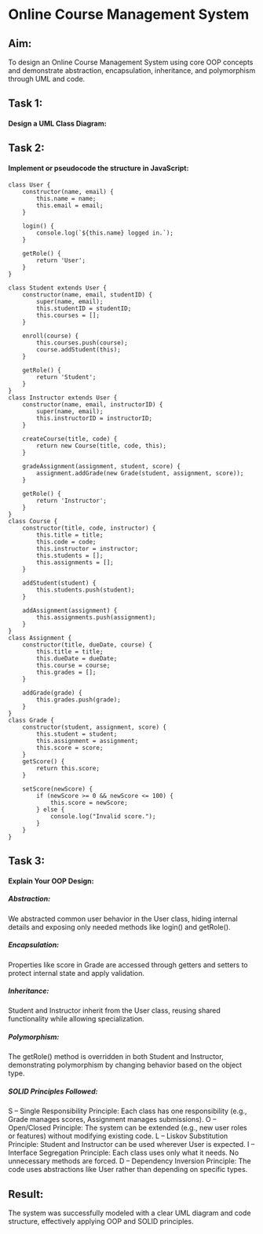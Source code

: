 # Online Course Management System
## Aim:
To design an Online Course Management System using core OOP concepts and demonstrate abstraction, encapsulation, inheritance, and polymorphism through UML and code.
## Task 1:
#### Design a UML Class Diagram:
## Task 2:
#### Implement or pseudocode the structure in JavaScript:
```
class User {
    constructor(name, email) {
        this.name = name;
        this.email = email;
    }

    login() {
        console.log(`${this.name} logged in.`);
    }

    getRole() {
        return 'User';
    }
}

class Student extends User {
    constructor(name, email, studentID) {
        super(name, email);
        this.studentID = studentID;
        this.courses = [];
    }

    enroll(course) {
        this.courses.push(course);
        course.addStudent(this);
    }

    getRole() {
        return 'Student';
    }
}
class Instructor extends User {
    constructor(name, email, instructorID) {
        super(name, email);
        this.instructorID = instructorID;
    }

    createCourse(title, code) {
        return new Course(title, code, this);
    }

    gradeAssignment(assignment, student, score) {
        assignment.addGrade(new Grade(student, assignment, score));
    }

    getRole() {
        return 'Instructor';
    }
}
class Course {
    constructor(title, code, instructor) {
        this.title = title;
        this.code = code;
        this.instructor = instructor;
        this.students = [];
        this.assignments = [];
    }

    addStudent(student) {
        this.students.push(student);
    }

    addAssignment(assignment) {
        this.assignments.push(assignment);
    }
}
class Assignment {
    constructor(title, dueDate, course) {
        this.title = title;
        this.dueDate = dueDate;
        this.course = course;
        this.grades = [];
    }

    addGrade(grade) {
        this.grades.push(grade);
    }
}
class Grade {
    constructor(student, assignment, score) {
        this.student = student;
        this.assignment = assignment;
        this.score = score;
    }
    getScore() {
        return this.score;
    }

    setScore(newScore) {
        if (newScore >= 0 && newScore <= 100) {
            this.score = newScore;
        } else {
            console.log("Invalid score.");
        }
    }
}
```
## Task 3:
#### Explain Your OOP Design:
##### Abstraction:
We abstracted common user behavior in the User class, hiding internal details and exposing only needed methods like login() and getRole().
##### Encapsulation:
Properties like score in Grade are accessed through getters and setters to protect internal state and apply validation.
##### Inheritance:
Student and Instructor inherit from the User class, reusing shared functionality while allowing specialization.
##### Polymorphism:
The getRole() method is overridden in both Student and Instructor, demonstrating polymorphism by changing behavior based on the object type.
##### SOLID Principles Followed:
S – Single Responsibility Principle: Each class has one responsibility (e.g., Grade manages scores, Assignment manages submissions).
O – Open/Closed Principle: The system can be extended (e.g., new user roles or features) without modifying existing code.
L – Liskov Substitution Principle: Student and Instructor can be used wherever User is expected.
I – Interface Segregation Principle: Each class uses only what it needs. No unnecessary methods are forced.
D – Dependency Inversion Principle: The code uses abstractions like User rather than depending on specific types.
## Result:
The system was successfully modeled with a clear UML diagram and code structure, effectively applying OOP and SOLID principles.
